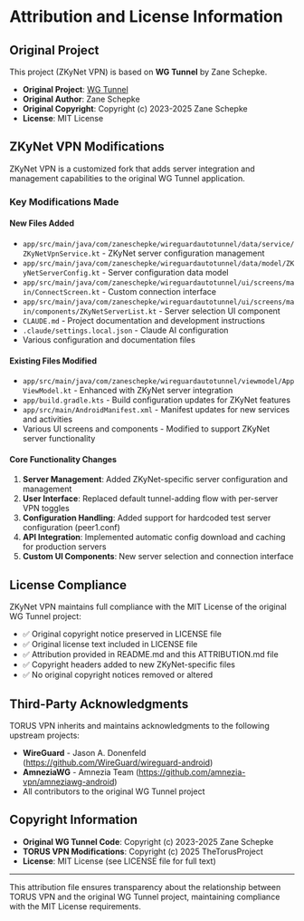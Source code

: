 # Attribution and License Information

## Original Project

This project (ZKyNet VPN) is based on **WG Tunnel** by Zane Schepke.

- **Original Project**: [WG Tunnel](https://github.com/zaneschepke/wgtunnel)
- **Original Author**: Zane Schepke
- **Original Copyright**: Copyright (c) 2023-2025 Zane Schepke
- **License**: MIT License

## ZKyNet VPN Modifications

ZKyNet VPN is a customized fork that adds server integration and management capabilities to the original WG Tunnel application.

### Key Modifications Made

#### New Files Added
- `app/src/main/java/com/zaneschepke/wireguardautotunnel/data/service/ZKyNetVpnService.kt` - ZKyNet server configuration management
- `app/src/main/java/com/zaneschepke/wireguardautotunnel/data/model/ZKyNetServerConfig.kt` - Server configuration data model
- `app/src/main/java/com/zaneschepke/wireguardautotunnel/ui/screens/main/ConnectScreen.kt` - Custom connection interface
- `app/src/main/java/com/zaneschepke/wireguardautotunnel/ui/screens/main/components/ZKyNetServerList.kt` - Server selection UI component
- `CLAUDE.md` - Project documentation and development instructions
- `.claude/settings.local.json` - Claude AI configuration
- Various configuration and documentation files

#### Existing Files Modified
- `app/src/main/java/com/zaneschepke/wireguardautotunnel/viewmodel/AppViewModel.kt` - Enhanced with ZKyNet server integration
- `app/build.gradle.kts` - Build configuration updates for ZKyNet features
- `app/src/main/AndroidManifest.xml` - Manifest updates for new services and activities
- Various UI screens and components - Modified to support ZKyNet server functionality

#### Core Functionality Changes
1. **Server Management**: Added ZKyNet-specific server configuration and management
2. **User Interface**: Replaced default tunnel-adding flow with per-server VPN toggles
3. **Configuration Handling**: Added support for hardcoded test server configuration (peer1.conf)
4. **API Integration**: Implemented automatic config download and caching for production servers
5. **Custom UI Components**: New server selection and connection interface

## License Compliance

ZKyNet VPN maintains full compliance with the MIT License of the original WG Tunnel project:

- ✅ Original copyright notice preserved in LICENSE file
- ✅ Original license text included in LICENSE file
- ✅ Attribution provided in README.md and this ATTRIBUTION.md file
- ✅ Copyright headers added to new ZKyNet-specific files
- ✅ No original copyright notices removed or altered

## Third-Party Acknowledgments

TORUS VPN inherits and maintains acknowledgments to the following upstream projects:

- **WireGuard** - Jason A. Donenfeld (https://github.com/WireGuard/wireguard-android)
- **AmneziaWG** - Amnezia Team (https://github.com/amnezia-vpn/amneziawg-android)
- All contributors to the original WG Tunnel project

## Copyright Information

- **Original WG Tunnel Code**: Copyright (c) 2023-2025 Zane Schepke
- **TORUS VPN Modifications**: Copyright (c) 2025 TheTorusProject
- **License**: MIT License (see LICENSE file for full text)

---

This attribution file ensures transparency about the relationship between TORUS VPN and the original WG Tunnel project, maintaining compliance with the MIT License requirements.